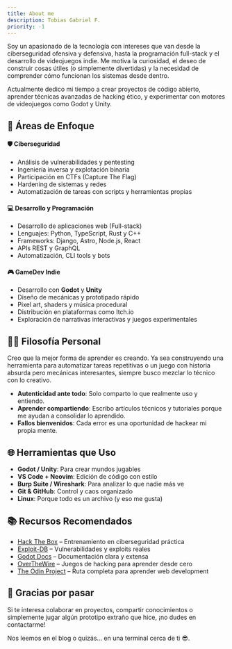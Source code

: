 ```yaml
---
title: About me
description: Tobias Gabriel F.
priority: -1
---
```


<div class="card">
Soy un apasionado de la tecnología con intereses que van desde la ciberseguridad ofensiva y defensiva, hasta la programación full-stack y el desarrollo de videojuegos indie. Me motiva la curiosidad, el deseo de construir cosas útiles (o simplemente divertidas) y la necesidad de comprender cómo funcionan los sistemas desde dentro.

Actualmente dedico mi tiempo a crear proyectos de código abierto, aprender técnicas avanzadas de hacking ético, y experimentar con motores de videojuegos como Godot y Unity.
</div>

## 🚀 Áreas de Enfoque

<div class="timeline">

<div class="timeline-item">
  <h4>🛡️ Ciberseguridad</h4>
  <ul>
    <li>Análisis de vulnerabilidades y pentesting</li>
    <li>Ingeniería inversa y explotación binaria</li>
    <li>Participación en CTFs (Capture The Flag)</li>
    <li>Hardening de sistemas y redes</li>
    <li>Automatización de tareas con scripts y herramientas propias</li>
  </ul>
</div>

<div class="timeline-item">
  <h4>💻 Desarrollo y Programación</h4>
  <ul>
    <li>Desarrollo de aplicaciones web (Full-stack)</li>
    <li>Lenguajes: Python, TypeScript, Rust y C++</li>
    <li>Frameworks: Django, Astro, Node.js, React</li>
    <li>APIs REST y GraphQL</li>
    <li>Automatización, CLI tools y bots</li>
  </ul>
</div>

<div class="timeline-item">
  <h4>🎮 GameDev Indie</h4>
  <ul>
    <li>Desarrollo con <strong>Godot</strong> y <strong>Unity</strong></li>
    <li>Diseño de mecánicas y prototipado rápido</li>
    <li>Pixel art, shaders y música procedural</li>
    <li>Distribución en plataformas como Itch.io</li>
    <li>Exploración de narrativas interactivas y juegos experimentales</li>
  </ul>
</div>

</div>

## 👨‍💻 Filosofía Personal

<div class="card">
Creo que la mejor forma de aprender es creando. Ya sea construyendo una herramienta para automatizar tareas repetitivas o un juego con historia absurda pero mecánicas interesantes, siempre busco mezclar lo técnico con lo creativo.

- **Autenticidad ante todo**: Solo comparto lo que realmente uso y entiendo.
- **Aprender compartiendo**: Escribo artículos técnicos y tutoriales porque me ayudan a consolidar lo aprendido.
- **Fallos bienvenidos**: Cada error es una oportunidad de hackear mi propia mente.
</div>

## 🌐 Herramientas que Uso

- **Godot / Unity**: Para crear mundos jugables  
- **VS Code + Neovim**: Edición de código con estilo  
- **Burp Suite / Wireshark**: Para analizar lo que nadie más ve  
- **Git & GitHub**: Control y caos organizado  
- **Linux**: Porque todo es un archivo (y eso me gusta)

## 📚 Recursos Recomendados

- [Hack The Box](https://www.hackthebox.com/) – Entrenamiento en ciberseguridad práctica  
- [Exploit-DB](https://www.exploit-db.com/) – Vulnerabilidades y exploits reales  
- [Godot Docs](https://docs.godotengine.org/) – Documentación clara y extensa  
- [OverTheWire](https://overthewire.org/wargames/) – Juegos de hacking para aprender desde cero  
- [The Odin Project](https://www.theodinproject.com/) – Ruta completa para aprender web development  

## 🙏 Gracias por pasar

Si te interesa colaborar en proyectos, compartir conocimientos o simplemente jugar algún prototipo extraño que hice, ¡no dudes en contactarme!

Nos leemos en el blog o quizás… en una terminal cerca de ti 😎.